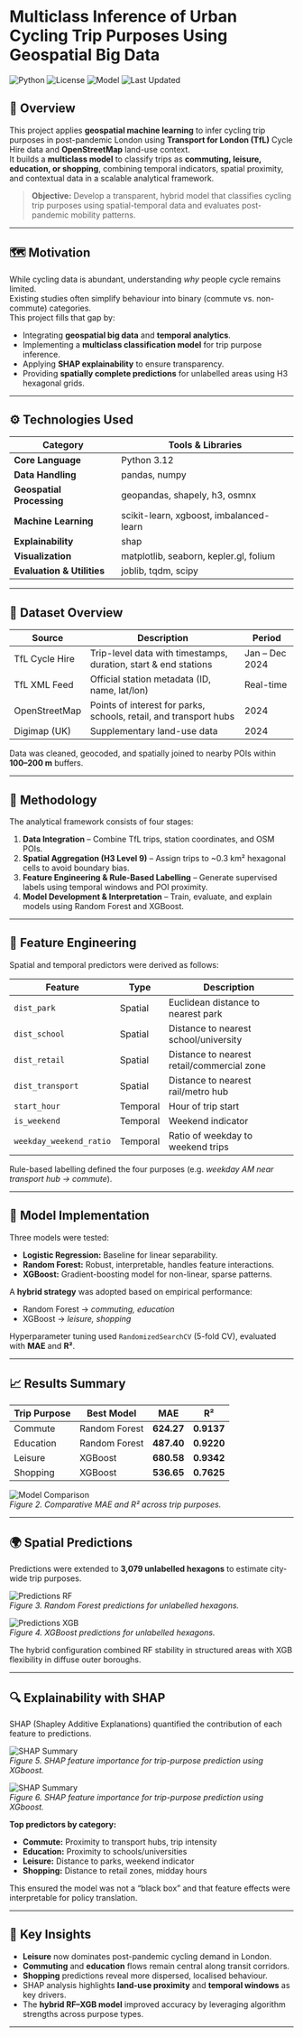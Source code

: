 # Multiclass Inference of Urban Cycling Trip Purposes Using Geospatial Big Data
![Python](https://img.shields.io/badge/Python-3.12-blue.svg)
![License](https://img.shields.io/badge/License-MIT-green.svg)
![Model](https://img.shields.io/badge/Model-RF--XGB%20Hybrid-orange.svg)
![Last Updated](https://img.shields.io/badge/Updated-Oct%202025-lightgrey.svg)

## 📘 Overview
This project applies **geospatial machine learning** to infer cycling trip purposes in post-pandemic London using **Transport for London (TfL)** Cycle Hire data and **OpenStreetMap** land-use context.  
It builds a **multiclass model** to classify trips as **commuting, leisure, education, or shopping**, combining temporal indicators, spatial proximity, and contextual data in a scalable analytical framework.

> **Objective:** Develop a transparent, hybrid model that classifies cycling trip purposes using spatial-temporal data and evaluates post-pandemic mobility patterns.

---

## 🗺️ Motivation
While cycling data is abundant, understanding *why* people cycle remains limited.  
Existing studies often simplify behaviour into binary (commute vs. non-commute) categories.  
This project fills that gap by:
- Integrating **geospatial big data** and **temporal analytics**.  
- Implementing a **multiclass classification model** for trip purpose inference.  
- Applying **SHAP explainability** to ensure transparency.  
- Providing **spatially complete predictions** for unlabelled areas using H3 hexagonal grids.

---

## ⚙️ Technologies Used
| Category | Tools & Libraries |
|-----------|------------------|
| **Core Language** | Python 3.12 |
| **Data Handling** | pandas, numpy |
| **Geospatial Processing** | geopandas, shapely, h3, osmnx |
| **Machine Learning** | scikit-learn, xgboost, imbalanced-learn |
| **Explainability** | shap |
| **Visualization** | matplotlib, seaborn, kepler.gl, folium |
| **Evaluation & Utilities** | joblib, tqdm, scipy |

---

## 📂 Dataset Overview
| Source | Description | Period |
|---------|--------------|--------|
| TfL Cycle Hire | Trip-level data with timestamps, duration, start & end stations | Jan – Dec 2024 |
| TfL XML Feed | Official station metadata (ID, name, lat/lon) | Real-time |
| OpenStreetMap | Points of interest for parks, schools, retail, and transport hubs | 2024 |
| Digimap (UK) | Supplementary land-use data | 2024 |

Data was cleaned, geocoded, and spatially joined to nearby POIs within **100–200 m** buffers.

---

## 🧮 Methodology
The analytical framework consists of four stages:

1. **Data Integration** – Combine TfL trips, station coordinates, and OSM POIs.  
2. **Spatial Aggregation (H3 Level 9)** – Assign trips to ~0.3 km² hexagonal cells to avoid boundary bias.  
3. **Feature Engineering & Rule-Based Labelling** – Generate supervised labels using temporal windows and POI proximity.  
4. **Model Development & Interpretation** – Train, evaluate, and explain models using Random Forest and XGBoost.


---

## 🧩 Feature Engineering
Spatial and temporal predictors were derived as follows:

| Feature | Type | Description |
|----------|------|-------------|
| `dist_park` | Spatial | Euclidean distance to nearest park |
| `dist_school` | Spatial | Distance to nearest school/university |
| `dist_retail` | Spatial | Distance to nearest retail/commercial zone |
| `dist_transport` | Spatial | Distance to nearest rail/metro hub |
| `start_hour` | Temporal | Hour of trip start |
| `is_weekend` | Temporal | Weekend indicator |
| `weekday_weekend_ratio` | Temporal | Ratio of weekday to weekend trips |

Rule-based labelling defined the four purposes (e.g. *weekday AM near transport hub → commute*).

---

## 🤖 Model Implementation
Three models were tested:
- **Logistic Regression:** Baseline for linear separability.  
- **Random Forest:** Robust, interpretable, handles feature interactions.  
- **XGBoost:** Gradient-boosting model for non-linear, sparse patterns.  

A **hybrid strategy** was adopted based on empirical performance:
- Random Forest → *commuting, education*  
- XGBoost → *leisure, shopping*

Hyperparameter tuning used `RandomizedSearchCV` (5-fold CV), evaluated with **MAE** and **R²**.

---

## 📈 Results Summary
| Trip Purpose | Best Model | MAE | R² |
|---------------|-------------|------|------|
| Commute | Random Forest | **624.27** | **0.9137** |
| Education | Random Forest | **487.40** | **0.9220** |
| Leisure | XGBoost | **680.58** | **0.9342** |
| Shopping | XGBoost | **536.65** | **0.7625** |

![Model Comparison](Visuals/comparative_rf_xgb_mae_r2.png)  
*Figure 2. Comparative MAE and R² across trip purposes.*

---

## 🌍 Spatial Predictions
Predictions were extended to **3,079 unlabelled hexagons** to estimate city-wide trip purposes.

![Predictions RF](/Visuals/Random_Forest_predicted_cycling_trip_volumes.png)  
*Figure 3. Random Forest predictions for unlabelled hexagons.*

![Predictions XGB](/Visuals/XGBoost_predicted_cycling_trip_volumes.png)  
*Figure 4. XGBoost predictions for unlabelled hexagons.*

The hybrid configuration combined RF stability in structured areas with XGB flexibility in diffuse outer boroughs.

---

## 🔍 Explainability with SHAP
SHAP (Shapley Additive Explanations) quantified the contribution of each feature to predictions.

![SHAP Summary](/Visuals/xgb_shap_summary_grid.png)  
*Figure 5. SHAP feature importance for trip-purpose prediction using XGboost.*

![SHAP Summary](/Visuals/random_forest_shap_summary_grid.png)  
*Figure 6. SHAP feature importance for trip-purpose prediction using XGboost.*

**Top predictors by category:**
- **Commute:** Proximity to transport hubs, trip intensity  
- **Education:** Proximity to schools/universities  
- **Leisure:** Distance to parks, weekend indicator  
- **Shopping:** Distance to retail zones, midday hours  

This ensured the model was not a “black box” and that feature effects were interpretable for policy translation.

---

## 🧠 Key Insights
- **Leisure** now dominates post-pandemic cycling demand in London.  
- **Commuting** and **education** flows remain central along transit corridors.  
- **Shopping** predictions reveal more dispersed, localised behaviour.  
- SHAP analysis highlights **land-use proximity** and **temporal windows** as key drivers.  
- The **hybrid RF–XGB model** improved accuracy by leveraging algorithm strengths across purpose types.

---
